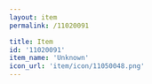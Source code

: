 ```yaml
---
layout: item
permalink: /11020091

title: Item
id: '11020091'
item_name: 'Unknown'
icon_url: 'item/icon/11050048.png'
---
```


